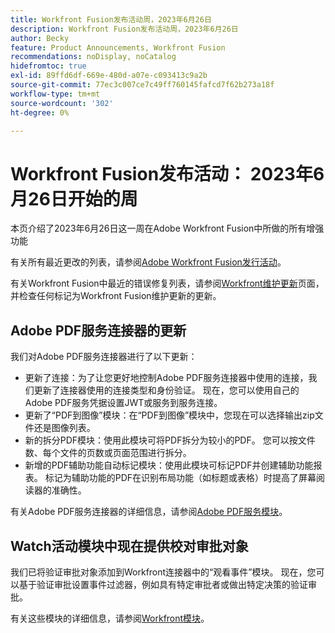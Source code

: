 ```yaml
---
title: Workfront Fusion发布活动周，2023年6月26日
description: Workfront Fusion发布活动周，2023年6月26日
author: Becky
feature: Product Announcements, Workfront Fusion
recommendations: noDisplay, noCatalog
hidefromtoc: true
exl-id: 89ffd6df-669e-480d-a07e-c093413c9a2b
source-git-commit: 77ec3c007ce7c49ff760145fafcd7f62b273a18f
workflow-type: tm+mt
source-wordcount: '302'
ht-degree: 0%

---
```


# Workfront Fusion发布活动： 2023年6月26日开始的周

本页介绍了2023年6月26日这一周在Adobe Workfront Fusion中所做的所有增强功能

有关所有最近更改的列表，请参阅[Adobe Workfront Fusion发行活动](/help/workfront-fusion/fusion-product-releases/fusion-release-activity.md)。

有关Workfront Fusion中最近的错误修复列表，请参阅[Workfront维护更新](https://experienceleague.adobe.com/docs/workfront-known-issues/releases/current-updates.html?lang=zh-Hans)页面，并检查任何标记为Workfront Fusion维护更新的更新。

## Adobe PDF服务连接器的更新

我们对Adobe PDF服务连接器进行了以下更新：

* 更新了连接：为了让您更好地控制Adobe PDF服务连接器中使用的连接，我们更新了连接器使用的连接类型和身份验证。 现在，您可以使用自己的Adobe PDF服务凭据设置JWT或服务到服务连接。
* 更新了“PDF到图像”模块：在“PDF到图像”模块中，您现在可以选择输出zip文件还是图像列表。
* 新的拆分PDF模块：使用此模块可将PDF拆分为较小的PDF。 您可以按文件数、每个文件的页数或页面范围进行拆分。
* 新增的PDF辅助功能自动标记模块：使用此模块可标记PDF并创建辅助功能报表。 标记为辅助功能的PDF在识别布局功能（如标题或表格）时提高了屏幕阅读器的准确性。

有关Adobe PDF服务连接器的详细信息，请参阅[Adobe PDF服务模块](/help/workfront-fusion/references/apps-and-modules/adobe-connectors/pdf-modules.md)。

## Watch活动模块中现在提供校对审批对象

我们已将验证审批对象添加到Workfront连接器中的“观看事件”模块。 现在，您可以基于验证审批设置事件过滤器，例如具有特定审批者或做出特定决策的验证审批。

有关这些模块的详细信息，请参阅[Workfront模块](/help/workfront-fusion/references/apps-and-modules/adobe-connectors/workfront-modules.md)。
